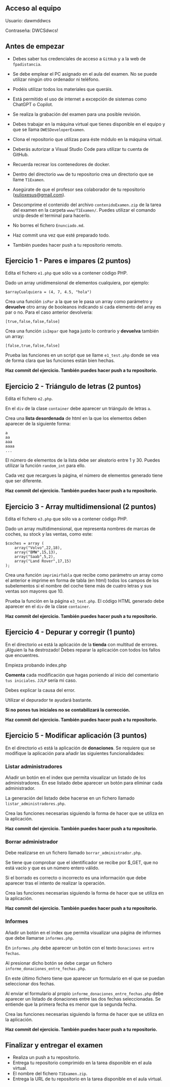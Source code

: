 ## Acceso al equipo

Usuario: dawmddwcs

Contraseña: DWCSdwcs!

## Antes de empezar

* Debes saber tus credenciales de acceso a `GitHub` y a la web de `fpadistancia`.
* Se debe emplear el PC asignado en el aula del examen. No se puede utilizar ningún otro ordenador ni teléfono.

* Podéis utilizar todos los materiales que queráis.

* Está permitido el uso de internet a excepción de sistemas como ChatGPT o Copilot.

* Se realiza la grabación del examen para una posible revisión.

* Debes trabajar en la máquina virtual que tienes disponible en el equipo y que se llama `DWESDeveloperExamen`.

* Clona el repositorio que utilizas para éste módulo en la máquina virtual.

* Deberás autorizar a Visual Studio Code para utilizar tu cuenta de GitHub.

* Recuerda recrear los contenedores de docker.

* Dentro del directorio `www` de tu repositorio crea un directorio que se llame `T1Examen`.

* Asegúrate de que el profesor sea colaborador de tu repositorio (xulioxesus@gmail.com).

* Descomprime el contenido del archivo `contenidoExamen.zip` de la tarea del examen en la carpeta `www/T1Examen/`. Puedes utilizar el comando unzip desde el terminal para hacerlo.

* No borres el fichero `Enunciado.md`.

* Haz commit una vez que esté preparado todo.

* También puedes hacer push a tu repositorio remoto.

## Ejercicio 1 - Pares e impares (2 puntos)

Edita el fichero `e1.php` que sólo va a contener código PHP.

Dado un array unidimensional de elementos cualquiera, por ejemplo:

    $arrayCualquiera = (4, 7, 4.5, "hola")

Crea una función `isPar` a la que se le pasa un array como parámetro y **devuelve** otro array de booleanos indicando si cada elemento del array es par o no. Para el caso anterior devolvería:

    [true,false,false,false]

Crea una función `isImpar` que haga justo lo contrario y **devuelva** también un array:

    [false,true,false,false]

Prueba las funciones en un script que se llame `e1_test.php` donde se vea de forma clara que las funciones están bien hechas.

**Haz commit del ejercicio. También puedes hacer push a tu repositorio.**

## Ejercicio 2 - Triángulo de letras (2 puntos)

Edita el fichero `e2.php`.

En el `div` de la clase `container` debe aparecer un triángulo de letras `a`.

Crea una **lista desordenada** de html en la que los elementos deben aparecer de la siguiente forma:
    
    a
    aa
    aaa
    aaaa
    ...

El número de elementos de la lista debe ser aleatorio entre 1 y 30. Puedes utilizar la función `random_int` para ello.

Cada vez que recargues la página, el número de elementos generado tiene que ser diferente.

**Haz commit del ejercicio. También puedes hacer push a tu repositorio.**

## Ejercicio 3 - Array multidimensional (2 puntos)

Edita el fichero `e3.php` que sólo va a contener código PHP.

Dado un array multidimensional, que representa nombres de marcas de coches, su stock y las ventas, como este:

    $coches = array (
        array("Volvo",22,18),
        array("BMW",15,13),
        array("Saab",5,2),
        array("Land Rover",17,15)
    );

Crea una función `imprimirTabla` que recibe como parámetro un array como el anterior e imprime en forma de tabla (en html) todos los campos de los subelementos si el nombre del coche tiene más de cuatro letras y sus ventas son mayores que 10.

Prueba la función en la página `e3_test.php`. El código HTML generado debe aparecer en el `div` de la clase `container`.

**Haz commit del ejercicio. También puedes hacer push a tu repositorio.**

## Ejercicio 4 - Depurar y corregir (1 punto)

En el directorio `e4` está la aplicación de la **tienda** con multitud de errores. ¡Alguien la ha destrozado! Debes reparar la aplicación con todos los fallos que encuentres.

Empieza probando index.php

**Comenta** cada modificación que hagas poniendo al inicio del comentario `tus iniciales`. `JJLP` sería mi caso.

Debes explicar la causa del error.

Utilizar el depurador te ayudará bastante.

**Si no pones tus iniciales no se contabilizará la corrección.**

**Haz commit del ejercicio. También puedes hacer push a tu repositorio.**

## Ejercicio 5 - Modificar aplicación (3 puntos)

En el directorio `e5` está la aplicación de **donaciones**. Se requiere que se modifique la aplicación para añadir las siguientes funcionalidades:

### Listar administradores

Añadir un botón en el index que permita visualizar un listado de los administradores. En ese listado debe aparecer un botón para eliminar cada administrador.

La generación del listado debe hacerse en un fichero llamado `listar_administradores.php`.

Crea las funciones necesarias siguiendo la forma de hacer que se utiliza en la aplicación.

**Haz commit del ejercicio. También puedes hacer push a tu repositorio.**

### Borrar administrador

Debe realizarse en un fichero llamado `borrar_administrador.php`.

Se tiene que comprobar que el identificador se recibe por $_GET, que no está vacío y que es un número entero válido.

Si el borrado es correcto o incorrecto es una información que debe aparecer tras el intento de realizar la operación.

Crea las funciones necesarias siguiendo la forma de hacer que se utiliza en la aplicación.

**Haz commit del ejercicio. También puedes hacer push a tu repositorio.**

### Informes

Añadir un botón en el index que permita visualizar una página de informes que debe llamarse `informes.php`.

En `informes.php` debe aparecer un botón con el texto `Donaciones entre fechas`.

Al presionar dicho botón se debe cargar un fichero `informe_donaciones_entre_fechas.php`.

En este último fichero tiene que aparecer un formulario en el que se puedan seleccionar dos fechas.

Al enviar el formulario al propio `informe_donaciones_entre_fechas.php` debe aparecer un listado de donaciones entre las dos fechas seleccionadas. Se entiende que la primera fecha es menor que la segunda fecha.

Crea las funciones necesarias siguiendo la forma de hacer que se utiliza en la aplicación.

**Haz commit del ejercicio. También puedes hacer push a tu repositorio.**

## Finalizar y entregar el examen

* Realiza un push a tu repositorio.
* Entrega tu repositorio comprimido en la tarea disponible en el aula virtual.
* El nombre del fichero `T1Examen.zip`.
* Entrega la URL de tu repositorio en la tarea disponible en el aula virtual.